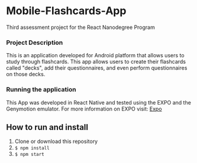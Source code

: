 # Mobile-Flashcards-App
Third assessment project for the React Nanodegree Program

### Project Description
This is an application developed for Android platform that allows users to study through flashcards. This app allows users to create their flashcards called "decks", add their questionnaires, and even perform questionnaires on those decks.

### Running the application
This App was developed in React Native and tested using the EXPO and the Genymotion emulator.
For more information on EXPO visit: [Expo](https://expo.io/)

## How to run and install
1. Clone or download this repository
2. `$ npm install`
3. `$ npm start`
